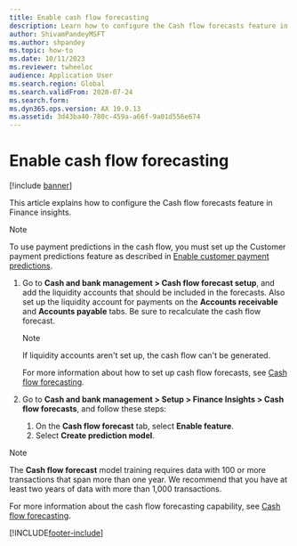 ```yaml
---
title: Enable cash flow forecasting
description: Learn how to configure the Cash flow forecasts feature in Finance Insights, including a step-by-step process detailing how to enable this setting.
author: ShivamPandeyMSFT
ms.author: shpandey
ms.topic: how-to
ms.date: 10/11/2023
ms.reviewer: twheeloc
audience: Application User
ms.search.region: Global
ms.search.validFrom: 2020-07-24
ms.search.form: 
ms.dyn365.ops.version: AX 10.0.13
ms.assetid: 3d43ba40-780c-459a-a66f-9a01d556e674
---
```


# Enable cash flow forecasting

[!include [banner](../includes/banner.md)]

This article explains how to configure the Cash flow forecasts feature in Finance insights.

> [!NOTE]
> To use payment predictions in the cash flow, you must set up the Customer payment predictions feature as described in [Enable customer payment predictions](enable-cust-paymnt-prediction.md).
  
1. Go to **Cash and bank management \> Cash flow forecast setup**, and add the liquidity accounts that should be included in the forecasts. Also set up the liquidity account for payments on the **Accounts receivable** and **Accounts payable** tabs. Be sure to recalculate the cash flow forecast.

    > [!NOTE]
    > If liquidity accounts aren't set up, the cash flow can't be generated.
    >
    > For more information about how to set up cash flow forecasts, see [Cash flow forecasting](../cash-bank-management/cash-flow-forecasting.md).

2. Go to **Cash and bank management \> Setup \> Finance Insights \> Cash flow forecasts**, and follow these steps:

    1. On the **Cash flow forecast** tab, select **Enable feature**.
    2. Select **Create prediction model**.

> [!NOTE]
> The **Cash flow forecast** model training requires data with 100 or more transactions that span more than one year. We recommend that you have at least two years of data with more than 1,000 transactions.

For more information about the cash flow forecasting capability, see [Cash flow forecasting](cash-flow-forecast-intro.md).

[!INCLUDE[footer-include](../../includes/footer-banner.md)]
